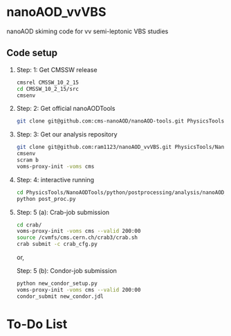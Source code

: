 # nanoAOD_vvVBS
nanoAOD skiming code for vv semi-leptonic VBS studies


## Code setup

1. Step: 1: Get CMSSW release

   ```bash
   cmsrel CMSSW_10_2_15
   cd CMSSW_10_2_15/src
   cmsenv
   ```
   
2. Step: 2: Get  official nanoAODTools

   ```bash
   git clone git@github.com:cms-nanoAOD/nanoAOD-tools.git PhysicsTools/NanoAODTools
   ```
   
3. Step: 3: Get our analysis repository

   ```bash
   git clone git@github.com:ram1123/nanoAOD_vvVBS.git PhysicsTools/NanoAODTools/python/postprocessing/analysis/nanoAOD_vvVBS
   cmsenv
   scram b
   voms-proxy-init -voms cms
   ```
   
4. Step: 4: interactive running

   ```bash
   cd PhysicsTools/NanoAODTools/python/postprocessing/analysis/nanoAOD_vvVBS   
   python post_proc.py
   ```
   
5. Step: 5 (a): Crab-job submission   

   ```bash
   cd crab/
   voms-proxy-init -voms cms --valid 200:00
   source /cvmfs/cms.cern.ch/crab3/crab.sh
   crab submit -c crab_cfg.py
   ```
   
   or,
   
   Step: 5 (b): Condor-job submission

   ```bash
   python new_condor_setup.py
   voms-proxy-init -voms cms --valid 200:00
   condor_submit new_condor.jdl
   ```

# To-Do List

